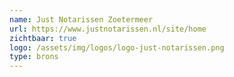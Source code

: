 ```yaml
---
name: Just Notarissen Zoetermeer
url: https://www.justnotarissen.nl/site/home
zichtbaar: true
logo: /assets/img/logos/logo-just-notarissen.png
type: brons
---
```

